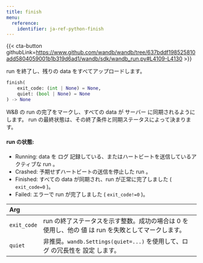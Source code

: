 ```yaml
---
title: finish
menu:
  reference:
    identifier: ja-ref-python-finish
---
```


{{< cta-button githubLink=https://www.github.com/wandb/wandb/tree/637bddf198525810add5804059001b1b319d6ad1/wandb/sdk/wandb_run.py#L4109-L4130 >}}

run を終了し、残りの data をすべてアップロードします。

```python
finish(
    exit_code: (int | None) = None,
    quiet: (bool | None) = None
) -> None
```

W&B の run の完了をマークし、すべての data が サーバー に同期されるようにします。
run の最終状態は、その終了条件と同期ステータスによって決まります。

#### run の状態:

- Running: data を ログ 記録している、またはハートビートを送信しているアクティブな run 。
- Crashed: 予期せずハートビートの送信を停止した run 。
- Finished: すべての data が同期され、run が正常に完了しました ( `exit_code=0` )。
- Failed: エラーで run が完了しました ( `exit_code!=0` )。

| Arg |  |
| :--- | :--- |
|  `exit_code` |  run の終了ステータスを示す整数。成功の場合は 0 を使用し、他の 値 は run を失敗としてマークします。 |
|  `quiet` |  非推奨。`wandb.Settings(quiet=...)` を使用して、ログ の冗長性を 設定 します。 |
